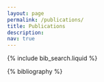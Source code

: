```yaml
---
layout: page
permalink: /publications/
title: Publications
description:
nav: true
---
```


<!-- _pages/publications.md -->

<!-- Bibsearch Feature -->

{% include bib_search.liquid %}

<div class="publications">

{% bibliography %}

</div>